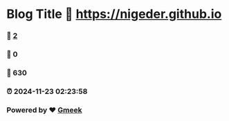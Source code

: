 # Blog Title :link: https://nigeder.github.io 
### :page_facing_up: [2](https://nigeder.github.io/tag.html) 
### :speech_balloon: 0 
### :hibiscus: 630 
### :alarm_clock: 2024-11-23 02:23:58 
### Powered by :heart: [Gmeek](https://github.com/Meekdai/Gmeek)
